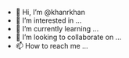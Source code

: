 - 👋 Hi, I’m @khanrkhan
- 👀 I’m interested in ...
- 🌱 I’m currently learning ...
- 💞️ I’m looking to collaborate on ...
- 📫 How to reach me ...

<!---
khanrkhan/khanrkhan is a ✨ special ✨ repository because its `README.md` (this file) appears on your GitHub profile.
You can click the Preview link to take a look at your changes.
--->
